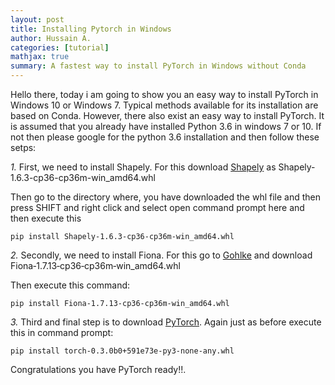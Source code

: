 ```yaml
---
layout: post
title: Installing Pytorch in Windows
author: Hussain A.
categories: [tutorial]
mathjax: true
summary: A fastest way to install PyTorch in Windows without Conda
---
```


Hello there, today i am going to show you an easy way to install PyTorch in Windows 10 or Windows 7. Typical methods available for 
its installation are based on Conda. However, there also exist an easy way to install PyTorch. It is assumed that you already have installed Python 3.6 in windows 7 or 10. If not then please google for the python 3.6 installation and then 
follow these setps:

*1.* First, we need to install Shapely. For this download [Shapely](http://www.xavierdupre.fr/enseignement/setup/Shapely-1.6.3-cp36-cp36m-win_amd64.whl) as Shapely-1.6.3-cp36-cp36m-win_amd64.whl

Then go to the directory where, you have downloaded the whl file and then press SHIFT and right click and select open command prompt here and then execute this 

`pip install Shapely-1.6.3-cp36-cp36m-win_amd64.whl`

*2.*  Secondly, we need to install Fiona. For this go to [Gohlke](https://www.lfd.uci.edu/~gohlke/pythonlibs/#pytorch) and download 
Fiona‑1.7.13‑cp36‑cp36m‑win_amd64.whl

Then execute this command:


`pip install Fiona‑1.7.13‑cp36‑cp36m‑win_amd64.whl`

*3.* Third and final step is to download [PyTorch](http://www.xavierdupre.fr/enseignement/setup/torch-0.3.0b0+591e73e-py3-none-any.whl). Again just as before execute this in command prompt:

`pip install torch-0.3.0b0+591e73e-py3-none-any.whl`

Congratulations you have PyTorch ready!!.
